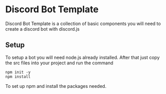# Discord Bot Template
Discord Bot Template is a collection of basic components you will need to create a discord bot with discord.js

## Setup
To setup a bot you will need node.js already installed. After that just copy the src files into your project and run the command
```
npm init -y
npm install
```
To set up npm and install the packages needed.

